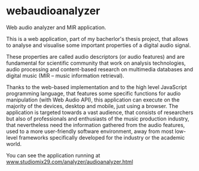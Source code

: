 # webaudioanalyzer
Web audio analyzer and MIR application.

This is a web application, part of my bacherlor's thesis project, that allows to analyse and visualise some important properties of a digital audio signal.

These properties are called audio descriptors (or audio features) and are fundamental for scientific community that work on analysis technologies, audio processing and content-based research on multimedia databases and digital music (MIR – music information retrieval).

Thanks to the web-based implementation and to the high level JavaScript programming language, that features some specific functions for audio manipulation (with Web Audio API), this application can execute on the majority of the devices, desktop and mobile, just using a browser. The application is targeted towards a vast audience, that consists of researchers but also of professionals and enthusiasts of the music production industry, that nevertheless need the information gathered from the audio features, used to a more user-friendly software environment, away from most low-level frameworks specifically developed for the industry or the academic world.

You can see the application running at www.studiomix29.com/analyzer/audioanalyzer.html
